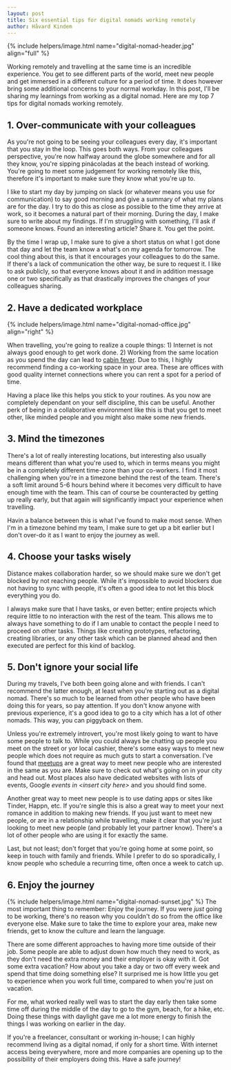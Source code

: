 ```yaml
---
layout: post
title: Six essential tips for digital nomads working remotely
author: Håvard Kindem
---
```

{% include helpers/image.html name="digital-nomad-header.jpg" align="full" %}

Working remotely and travelling at the same time is an incredible experience. You get to see different parts of the world, meet new people and get immersed in a different culture for a period of time. It does however bring some additional concerns to your normal workday. In this post, I'll be sharing my learnings from working as a digital nomad. Here are my top 7 tips for digital nomads working remotely.

## 1. Over-communicate with your colleagues
As you're not going to be seeing your colleagues every day, it's important that you stay in the loop. This goes both ways. From your colleagues perspective, you're now halfway around the globe somewhere and for all they know, you're sipping pinácoladas at the beach instead of working. You're going to meet some judgement for working remotely like this, therefore it's important to make sure they know what you're up to.

I like to start my day by jumping on slack (or whatever means you use for communication) to say good morning and give a summary of what my plans are for the day. I try to do this as close as possible to the time they arrive at work, so it becomes a natural part of their morning. During the day, I make sure to write about my findings. If I'm struggling with something, I'll ask if someone knows. Found an interesting article? Share it. You get the point.

By the time I wrap up, I make sure to give a short status on what I got done that day and let the team know a what's on my agenda for tomorrow. The cool thing about this, is that it encourages your colleagues to do the same. If there's a lack of communication the other way, be sure to request it. I like to ask publicly, so that everyone knows about it and in addition message one or two specifically as that drastically improves the changes of your colleagues sharing.

## 2. Have a dedicated workplace
{% include helpers/image.html name="digital-nomad-office.jpg" align="right" %}

When travelling, you're going to realize a couple things: 1) Internet is not always good enough to get work done. 2) Working from the same location as you spend the day can lead to [cabin fever](https://en.wikipedia.org/wiki/Cabin_fever). Due to this, I highly recommend finding a co-working space in your area. These are offices with good quality internet connections where you can rent a spot for a period of time.

Having a place like this helps you stick to your routines. As you now are completely dependant on your self discipline, this can be useful. Another perk of being in a collaborative environment like this is that you get to meet other, like minded people and you might also make some new friends.

## 3. Mind the timezones
There's a lot of really interesting locations, but interesting also usually means different than what you're used to, which in terms means you might be in a completely different time-zone than your co-workers. I find it most challenging when you're in a timezone behind the rest of the team. There's a soft limit around 5-6 hours behind where it becomes very difficult to have enough time with the team. This can of course be counteracted by getting up really early, but that again will significantly impact your experience when travelling.

Havin a balance between this is what I've found to make most sense. When I'm in a timezone behind my team, I make sure to get up a bit earlier but I don't over-do it as I want to enjoy the journey as well.
<!--more-->
## 4. Choose your tasks wisely
Distance makes collaboration harder, so we should make sure we don't get blocked by not reaching people. While it's impossible to avoid blockers due not having to sync with people, it's often a good idea to not let this block everything you do.

I always make sure that I have tasks, or even better; entire projects which require little to no interaction with the rest of the team. This allows me to always have something to do if I am unable to contact the people I need to proceed on other tasks. Things like creating prototypes, refactoring, creating libraries, or any other task which can be planned ahead and then executed are perfect for this kind of backlog.

## 5. Don't ignore your social life
During my travels, I've both been going alone and with friends. I can't recommend the latter enough, at least when you're starting out as a digital nomad. There's so much to be learned from other people who have been doing this for years, so pay attention. If you don't know anyone with previous experience, it's a good idea to go to a city which has a lot of other nomads. This way, you can piggyback on them.

Unless you're extremely introvert, you're most likely going to want to have some people to talk to. While you could always be chatting up people you meet on the street or yor local cashier, there's some easy ways to meet new people which does not require as much guts to start a conversation. I've found that [meetups](https://www.meetup.com/) are a great way to meet new people who are interested in the same as you are. Make sure to check out what's going on in your city and head out. Most places also have dedicated websites with lists of events, Google _events in &lt;insert city here&gt;_ and you should find some.

Another great way to meet new people is to use dating apps or sites like Tinder, Happn, etc. If you're single this is also a great way to meet your next romance in addition to making new friends. If you just want to meet new people, or are in a relationship while travelling, make it clear that you're just looking to meet new people (and probably let your partner know). There's a lot of other people who are using it for exactly the same.

Last, but not least; don't forget that you're going home at some point, so keep in touch with family and friends. While I prefer to do so sporadically, I know people who schedule a recurring time, often once a week to catch up.


## 6. Enjoy the journey
{% include helpers/image.html name="digital-nomad-sunset.jpg" %}
The most important thing to remember: Enjoy the journey. If you were _just_ going to be working, there's no reason why you couldn't do so from the office like everyone else. Make sure to take the time to explore your area, make new friends, get to know the culture and learn the language.

There are some different approaches to having more time outside of their job. Some people are able to adjust down how much they need to work, as they don't need the extra money and their employer is okay with it. Got some extra vacation? How about you take a day or two off every week and spend that time doing something else? It surprised me is how little you get to experience when you work full time, compared to when you're just on vacation.

For me, what worked really well was to start the day early then take some time off during the middle of the day to go to the gym, beach, for a hike, etc. Doing these things with daylight gave me a lot more energy to finish the things I was working on earlier in the day.

If you're a freelancer, consultant or working in-house; I can highly recommend living as a digital nomad, if only for a short time. With internet access being everywhere, more and more companies are opening up to the possibility of their employers doing this. Have a safe journey!

